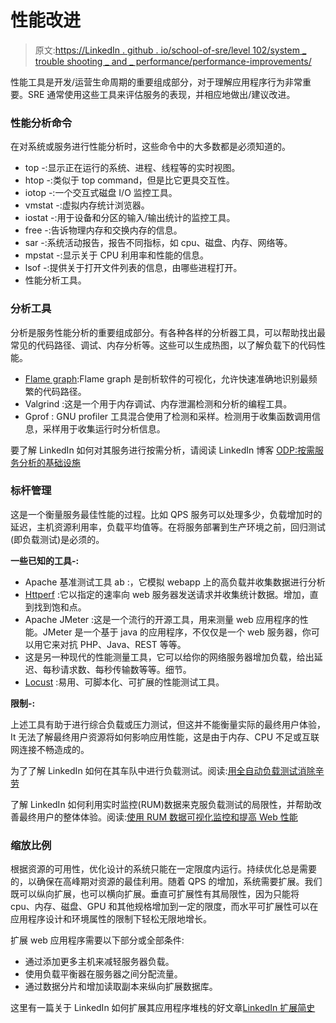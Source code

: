 # 性能改进

> 原文:[https://LinkedIn . github . io/school-of-sre/level 102/system _ trouble shooting _ and _ performance/performance-improvements/](https://linkedin.github.io/school-of-sre/level102/system_troubleshooting_and_performance/performance-improvements/)

性能工具是开发/运营生命周期的重要组成部分，对于理解应用程序行为非常重要。SRE 通常使用这些工具来评估服务的表现，并相应地做出/建议改进。

### 性能分析命令

在对系统或服务进行性能分析时，这些命令中的大多数都是必须知道的。

*   top -:显示正在运行的系统、进程、线程等的实时视图。
*   htop -:类似于 top command，但是比它更具交互性。
*   iotop -:一个交互式磁盘 I/O 监控工具。
*   vmstat -:虚拟内存统计浏览器。
*   iostat -:用于设备和分区的输入/输出统计的监控工具。
*   free -:告诉物理内存和交换内存的信息。
*   sar -:系统活动报告，报告不同指标，如 cpu、磁盘、内存、网络等。
*   mpstat -:显示关于 CPU 利用率和性能的信息。
*   lsof -:提供关于打开文件列表的信息，由哪些进程打开。
*   性能分析工具。

### 分析工具

分析是服务性能分析的重要组成部分。有各种各样的分析器工具，可以帮助找出最常见的代码路径、调试、内存分析等。这些可以生成热图，以了解负载下的代码性能。

*   [Flame graph](https://github.com/brendangregg/FlameGraph):Flame graph 是剖析软件的可视化，允许快速准确地识别最频繁的代码路径。
*   Valgrind :这是一个用于内存调试、内存泄漏检测和分析的编程工具。
*   Gprof : GNU profiler 工具混合使用了检测和采样。检测用于收集函数调用信息，采样用于收集运行时分析信息。

要了解 LinkedIn 如何对其服务进行按需分析，请阅读 LinkedIn 博客 [ODP:按需服务分析的基础设施](https://engineering.linkedin.com/blog/2017/01/odp--an-infrastructure-for-on-demand-service-profiling)

### 标杆管理

这是一个衡量服务最佳性能的过程。比如 QPS 服务可以处理多少，负载增加时的延迟，主机资源利用率，负载平均值等。在将服务部署到生产环境之前，回归测试(即负载测试)是必须的。

**一些已知的工具-:**

*   Apache 基准测试工具 ab :，它模拟 webapp 上的高负载并收集数据进行分析
*   [Httperf](https://github.com/httperf/httperf) :它以指定的速率向 web 服务器发送请求并收集统计数据。增加，直到找到饱和点。
*   Apache JMeter :这是一个流行的开源工具，用来测量 web 应用程序的性能。JMeter 是一个基于 java 的应用程序，不仅仅是一个 web 服务器，你可以用它来对抗 PHP、Java、REST 等等。
*   这是另一种现代的性能测量工具，它可以给你的网络服务器增加负载，给出延迟、每秒请求数、每秒传输数等等。细节。
*   [Locust](https://github.com/locustio/locust) :易用、可脚本化、可扩展的性能测试工具。

**限制-:**

上述工具有助于进行综合负载或压力测试，但这并不能衡量实际的最终用户体验，It 无法了解最终用户资源将如何影响应用性能，这是由于内存、CPU 不足或互联网连接不畅造成的。

为了了解 LinkedIn 如何在其车队中进行负载测试。阅读:[用全自动负载测试消除辛劳](https://engineering.linkedin.com/blog/2019/eliminating-toil-with-fully-automated-load-testing)

了解 LinkedIn 如何利用实时监控(RUM)数据来克服负载测试的局限性，并帮助改善最终用户的整体体验。阅读:[使用 RUM 数据可视化监控和提高 Web 性能](https://engineering.linkedin.com/performance/monitor-and-improve-web-performance-using-rum-data-visualization)

### 缩放比例

根据资源的可用性，优化设计的系统只能在一定限度内运行。持续优化总是需要的，以确保在高峰期对资源的最佳利用。随着 QPS 的增加，系统需要扩展。我们既可以纵向扩展，也可以横向扩展。垂直可扩展性有其局限性，因为只能将 cpu、内存、磁盘、GPU 和其他规格增加到一定的限度，而水平可扩展性可以在应用程序设计和环境属性的限制下轻松无限地增长。

扩展 web 应用程序需要以下部分或全部条件:

*   通过添加更多主机来减轻服务器负载。
*   使用负载平衡器在服务器之间分配流量。
*   通过数据分片和增加读取副本来纵向扩展数据库。

这里有一篇关于 LinkedIn 如何扩展其应用程序堆栈的好文章[LinkedIn 扩展简史](https://engineering.linkedin.com/architecture/brief-history-scaling-linkedin)